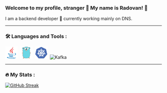 ### Welcome to my profile, stranger 💬 My name is Radovan! 👋

I am a backend developer 🔭 currently working mainly on DNS.

---

### :hammer_and_wrench: Languages and Tools :
<div>
  <img src="https://github.com/devicons/devicon/blob/master/icons/java/java-original.svg" title="Java" alt="Java" width="40" height="40"/>&nbsp;
  <img src="https://github.com/devicons/devicon/blob/master/icons/go/go-original.svg" title="Go" alt="Go" width="40" height="40"/>&nbsp;
  <img src="https://github.com/devicons/devicon/blob/master/icons/kubernetes/kubernetes-plain.svg" title="Kubernetes" alt="Kubernetes" width="40" height="40"/>&nbsp;
  <img src="https://www.nicepng.com/png/detail/246-2467588_kafka-logo-tall-apache-kafka-logo.png" title="Kafka" alt="Kafka" width="40" height="40"/>&nbsp;
</div>

---

### :fire: My Stats :

[![GitHub Streak](http://github-readme-streak-stats.herokuapp.com?user=radovanbabic&theme=git-dark)](https://git.io/streak-stats)&nbsp;
<!--
[![Top Langs](https://github-readme-stats.vercel.app/api/top-langs/?username=radovanbabic&layout=compact&theme=vision-friendly-dark)](https://github.com/anuraghazra/github-readme-stats)&nbsp;
-->
